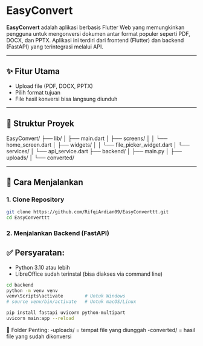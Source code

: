 # EasyConvert

**EasyConvert** adalah aplikasi berbasis Flutter Web yang memungkinkan pengguna untuk mengonversi dokumen antar format populer seperti PDF, DOCX, dan PPTX. Aplikasi ini terdiri dari frontend (Flutter) dan backend (FastAPI) yang terintegrasi melalui API.

---

## ✨ Fitur Utama

- Upload file (PDF, DOCX, PPTX)
- Pilih format tujuan
- File hasil konversi bisa langsung diunduh

---

## 📁 Struktur Proyek

EasyConvert/
├── lib/
│   ├── main.dart
│   ├── screens/
│   │   └── home_screen.dart
│   ├── widgets/
│   │   └── file_picker_widget.dart
│   └── services/
│       └── api_service.dart
├── backend/
│   ├── main.py
│   ├── uploads/
│   └── converted/


---

## 🚀 Cara Menjalankan

### 1. Clone Repository

```bash
git clone https://github.com/RifqiArdian09/EasyConverttt.git
cd EasyConverttt
```

### 2. Menjalankan Backend (FastAPI)

## ✅ Persyaratan:
- Python 3.10 atau lebih
- LibreOffice sudah terinstal (bisa diakses via command line)

```bash
cd backend
python -m venv venv
venv\Scripts\activate        # Untuk Windows
# source venv/bin/activate   # Untuk macOS/Linux

pip install fastapi uvicorn python-multipart
uvicorn main:app --reload

```

📂 Folder Penting:
-uploads/ = tempat file yang diunggah
-converted/ = hasil file yang sudah dikonversi



